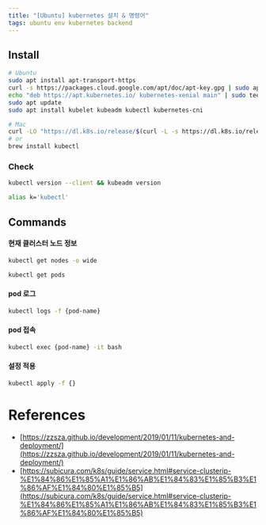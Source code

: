 ```yaml
---
title: "[Ubuntu] kubernetes 설치 & 명령어"
tags: ubuntu env kubernetes backend
---
```


## Install

```sh
# Ubuntu
sudo apt install apt-transport-https
curl -s https://packages.cloud.google.com/apt/doc/apt-key.gpg | sudo apt-key add
echo "deb https://apt.kubernetes.io/ kubernetes-xenial main" | sudo tee -a /etc/apt/sources.list.d/kubernetes.list
sudo apt update
sudo apt install kubelet kubeadm kubectl kubernetes-cni

# Mac
curl -LO "https://dl.k8s.io/release/$(curl -L -s https://dl.k8s.io/release/stable.txt)/bin/darwin/arm64/kubectl"
# or
brew install kubectl
```

### Check

```sh
kubectl version --client && kubeadm version
```

```sh
alias k='kubectl'
```


<!--more-->

## Commands

#### 현재 클러스터 노드 정보

```sh
kubectl get nodes -o wide

kubectl get pods
```

#### pod 로그

```sh
kubectl logs -f {pod-name}
```

#### pod 접속

```sh
kubectl exec {pod-name} -it bash
```

#### 설정 적용

```sh
kubectl apply -f {}
```

# References

- [https://zzsza.github.io/development/2019/01/11/kubernetes-and-deployment/](https://zzsza.github.io/development/2019/01/11/kubernetes-and-deployment/)
- [https://subicura.com/k8s/guide/service.html#service-clusterip-%E1%84%86%E1%85%A1%E1%86%AB%E1%84%83%E1%85%B3%E1%86%AF%E1%84%80%E1%85%B5](https://subicura.com/k8s/guide/service.html#service-clusterip-%E1%84%86%E1%85%A1%E1%86%AB%E1%84%83%E1%85%B3%E1%86%AF%E1%84%80%E1%85%B5)
